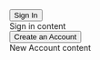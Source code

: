 <div class="usa-accordion usa-tabs">
      <span class="usa-accordion__heading">
        <button class="usa-accordion__button" aria-expanded="true" aria-controls="b1">
          Sign In
        </button>
      </span>
      <div id="b1" class="usa-accordion__content usa-prose">
        Sign in content
      </div>
      <span class="usa-accordion__heading">
        <button class="usa-accordion__button" aria-expanded="false" aria-controls="b2">
          Create an Account
        </button>
      </span>
      <div id="b2" class="usa-accordion__content usa-prose">
        New Account content
      </div>
</div>